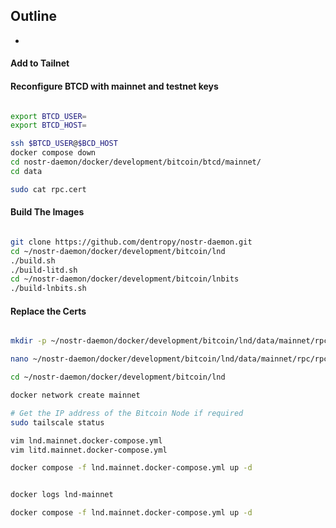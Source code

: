 ## Outline

* 


#### Add to Tailnet

#### Reconfigure BTCD with mainnet and testnet keys

``` bash

export BTCD_USER=
export BTCD_HOST=

ssh $BTCD_USER@$BCD_HOST
docker compose down
cd nostr-daemon/docker/development/bitcoin/btcd/mainnet/
cd data

sudo cat rpc.cert

```

#### Build The Images

``` bash

git clone https://github.com/dentropy/nostr-daemon.git
cd ~/nostr-daemon/docker/development/bitcoin/lnd
./build.sh
./build-litd.sh
cd ~/nostr-daemon/docker/development/bitcoin/lnbits
./build-lnbits.sh

```

#### Replace the Certs

``` bash

mkdir -p ~/nostr-daemon/docker/development/bitcoin/lnd/data/mainnet/rpc

nano ~/nostr-daemon/docker/development/bitcoin/lnd/data/mainnet/rpc/rpc.cert

cd ~/nostr-daemon/docker/development/bitcoin/lnd

docker network create mainnet

# Get the IP address of the Bitcoin Node if required
sudo tailscale status

vim lnd.mainnet.docker-compose.yml
vim litd.mainnet.docker-compose.yml

docker compose -f lnd.mainnet.docker-compose.yml up -d


docker logs lnd-mainnet

docker compose -f lnd.mainnet.docker-compose.yml up -d



```